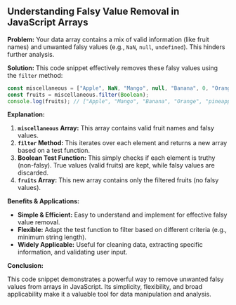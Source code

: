 ## Understanding Falsy Value Removal in JavaScript Arrays

**Problem:** Your data array contains a mix of valid information (like fruit names) and unwanted falsy values (e.g., `NaN`, `null`, `undefined`). This hinders further analysis.

**Solution:** This code snippet effectively removes these falsy values using the `filter` method:

```javascript
const miscellaneous = ["Apple", NaN, "Mango", null, "Banana", 0, "Orange", false, "pineapple", undefined];
const fruits = miscellaneous.filter(Boolean);
console.log(fruits); // ["Apple", "Mango", "Banana", "Orange", "pineapple"]
```


**Explanation:**

1. **`miscellaneous` Array:** This array contains valid fruit names and falsy values.
2. **`filter` Method:** This iterates over each element and returns a new array based on a test function.
3. **Boolean Test Function:** This simply checks if each element is truthy (non-falsy). True values (valid fruits) are kept, while falsy values are discarded.
4. **`fruits` Array:** This new array contains only the filtered fruits (no falsy values).

**Benefits & Applications:**

* **Simple & Efficient:** Easy to understand and implement for effective falsy value removal.
* **Flexible:** Adapt the test function to filter based on different criteria (e.g., minimum string length).
* **Widely Applicable:** Useful for cleaning data, extracting specific information, and validating user input.

**Conclusion:**

This code snippet demonstrates a powerful way to remove unwanted falsy values from arrays in JavaScript. Its simplicity, flexibility, and broad applicability make it a valuable tool for data manipulation and analysis.